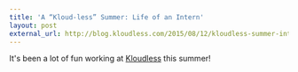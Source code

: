 ```yaml
---
title: 'A “Kloud-less” Summer: Life of an Intern'
layout: post
external_url: http://blog.kloudless.com/2015/08/12/kloudless-summer-internship/
---
```


It's been a lot of fun working at <a
href="https://developers.kloudless.com">Kloudless</a> this summer!
